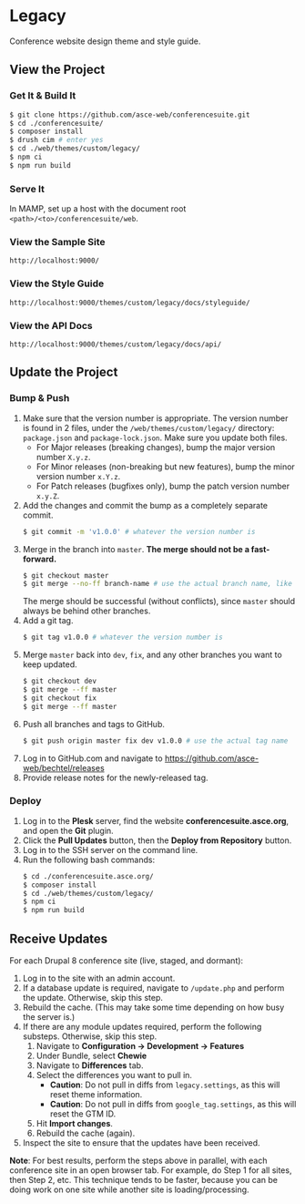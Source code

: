 # Legacy
Conference website design theme and style guide.


## View the Project

### Get It & Build It
```bash
$ git clone https://github.com/asce-web/conferencesuite.git
$ cd ./conferencesuite/
$ composer install
$ drush cim # enter yes
$ cd ./web/themes/custom/legacy/
$ npm ci
$ npm run build
```

### Serve It
In MAMP, set up a host with the document root `<path>/<to>/conferencesuite/web`.

### View the Sample Site
```
http://localhost:9000/
```

### View the Style Guide
```
http://localhost:9000/themes/custom/legacy/docs/styleguide/
```

### View the API Docs
```
http://localhost:9000/themes/custom/legacy/docs/api/
```


## Update the Project

### Bump & Push
1. Make sure that the version number is appropriate.
	The version number is found in 2 files, under the `/web/themes/custom/legacy/` directory:
	`package.json` and `package-lock.json`. Make sure you update both files.
	- For Major releases (breaking changes), bump the major version number `X.y.z`.
	- For Minor releases (non-breaking but new features), bump the minor version number `x.Y.z`.
	- For Patch releases (bugfixes only), bump the patch version number `x.y.Z`.
2. Add the changes and commit the bump as a completely separate commit.
	```bash
	$ git commit -m 'v1.0.0' # whatever the version number is
	```
2. Merge in the branch into `master`. **The merge should not be a fast-forward.**
	```bash
	$ git checkout master
	$ git merge --no-ff branch-name # use the actual branch name, like `dev` or `fix`
	```
	The merge should be successful (without conflicts), since `master` should always be behind other branches.
3. Add a git tag.
	```bash
	$ git tag v1.0.0 # whatever the version number is
	```
4. Merge `master` back into `dev`, `fix`, and any other branches you want to keep updated.
	```bash
	$ git checkout dev
	$ git merge --ff master
	$ git checkout fix
	$ git merge --ff master
	```
5. Push all branches and tags to GitHub.
	```bash
	$ git push origin master fix dev v1.0.0 # use the actual tag name
	```
6. Log in to GitHub.com and navigate to https://github.com/asce-web/bechtel/releases
7. Provide release notes for the newly-released tag.

### Deploy
1. Log in to the **Plesk** server, find the website **conferencesuite.asce.org**, and open the **Git** plugin.
2. Click the **Pull Updates** button, then the **Deploy from Repository** button.
3. Log in to the SSH server on the command line.
4. Run the following bash commands:
	```bash
	$ cd ./conferencesuite.asce.org/
	$ composer install
	$ cd ./web/themes/custom/legacy/
	$ npm ci
	$ npm run build
	```


## Receive Updates
For each Drupal 8 conference site (live, staged, and dormant):

1. Log in to the site with an admin account.
2. If a database update is required, navigate to `/update.php` and perform the update. Otherwise, skip this step.
3. Rebuild the cache. (This may take some time depending on how busy the server is.)
4. If there are any module updates required, perform the following substeps. Otherwise, skip this step.
   1. Navigate to **Configuration → Development → Features**
   2. Under Bundle, select **Chewie**
   3. Navigate to **Differences** tab.
   4. Select the differences you want to pull in.
      - **Caution**: Do not pull in diffs from `legacy.settings`, as this will reset theme information.
      - **Caution**: Do not pull in diffs from `google_tag.settings`, as this will reset the GTM ID.
   5. Hit **Import changes**.
   6. Rebuild the cache (again).
5. Inspect the site to ensure that the updates have been received.

**Note**: For best results, perform the steps above in parallel, with each conference site in an open browser tab.
For example, do Step 1 for all sites, then Step 2, etc. This technique tends to be faster, because you can be doing work on one site while another site is loading/processing.
